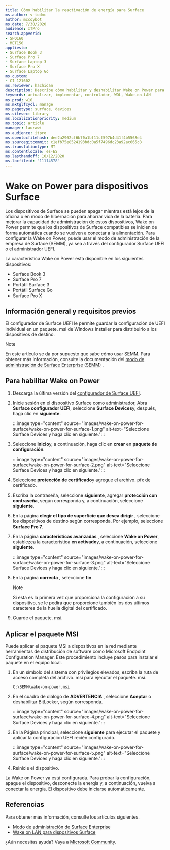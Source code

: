 ```yaml
---
title: Cómo habilitar la reactivación de energía para Surface
ms.author: v-todmc
author: mccoybot
ms.date: 7/30/2020
audience: ITPro
search.appverid:
- SPO160
- MET150
appliesto:
- Surface Book 3
- Surface Pro 7
- Surface Laptop 3
- Surface Pro X
- Surface Laptop Go
ms.custom:
- CI 121602
ms.reviewer: hachidan
description: Describe cómo habilitar y deshabilitar Wake on Power para dispositivos Surface.
keywords: actualizar, implementar, controlador, WOL, Wake-on-LAN
ms.prod: w10
ms.mktglfcycl: manage
ms.pagetype: surface, devices
ms.sitesec: library
ms.localizationpriority: medium
ms.topic: article
manager: laurawi
ms.audience: itpro
ms.openlocfilehash: dee2a2962cf6b70a1bf11cf597b4d41f4b5568e4
ms.sourcegitcommit: c1efb75e8524193bdc0a5f7496dc23a92ac665c8
ms.translationtype: MT
ms.contentlocale: es-ES
ms.lasthandoff: 10/12/2020
ms.locfileid: "11114578"
---
```

# Wake on Power para dispositivos Surface

Los dispositivos de Surface se pueden apagar mientras está lejos de la oficina o en modo de hibernación para ahorrar vida de la batería. Para mejorar la capacidad de administración de estos dispositivos, Wake on Power permite que los dispositivos de Surface compatibles se inicien de forma automática cuando se vuelven a conectar a la alimentación. Para configurar la Wake on Power, puede usar el modo de administración de la empresa de Surface (SEMM), ya sea a través del configurador Surface UEFI o el administrador UEFI.

La característica Wake on Power está disponible en los siguientes dispositivos:

- Surface Book 3
- Surface Pro 7
- Portátil Surface 3
- Portátil Surface Go
- Surface Pro X 


## Información general y requisitos previos

El configurador de Surface UEFI le permite guardar la configuración de UEFI individual en un paquete. msi de Windows Installer para distribuirlo a los dispositivos de destino. 

> [!NOTE]
> En este artículo se da por supuesto que sabe cómo usar SEMM. Para obtener más información, consulte la documentación del [modo de administración de Surface Enterprise (SEMM)](surface-enterprise-management-mode.md) .

## Para habilitar Wake on Power

1.  Descarga la última versión del [configurador de Surface UEFI](https://www.microsoft.com/download/confirmation.aspx?id=46703).
2.  Inicie sesión en el dispositivo Surface como administrador, Abra **Surface configurador UEFI**, seleccione **Surface Devices**y, después, haga clic en **siguiente**.

    :::image type="content" source="images/wake-on-power-for-surface/wake-on-power-for-surface-1.png" alt-text="Seleccione Surface Devices y haga clic en siguiente.":::
3.  Seleccione **Inicio**y, a continuación, haga clic en **crear** en **paquete de configuración**.

    :::image type="content" source="images/wake-on-power-for-surface/wake-on-power-for-surface-2.png" alt-text="Seleccione Surface Devices y haga clic en siguiente.":::
4.  Seleccione **protección de certificado**y agregue el archivo. pfx de certificado. 
5. Escriba la contraseña, seleccione **siguiente**, agregar **protección con contraseña**, según corresponda y, a continuación, seleccione **siguiente**.
6.  En la página **elegir el tipo de superficie que desea dirigir** , seleccione los dispositivos de destino según corresponda. Por ejemplo, seleccione **Surface Pro 7**.
7.  En la página **características avanzadas** , seleccione **Wake on Power**, establezca la característica **en activado**y, a continuación, seleccione **siguiente**.

    :::image type="content" source="images/wake-on-power-for-surface/wake-on-power-for-surface-3.png" alt-text="Seleccione Surface Devices y haga clic en siguiente."::: 
8.  En la página **correcta** , seleccione **fin**.

    > [!NOTE]
    > Si esta es la primera vez que proporciona la configuración a su dispositivo, se le pedirá que proporcione también los dos últimos caracteres de la huella digital del certificado. 
9.  Guarde el paquete. msi. 

## Aplicar el paquete MSI 

Puede aplicar el paquete MSI a dispositivos en la red mediante herramientas de distribución de software como Microsoft Endpoint Configuration Manager. Este procedimiento incluye pasos para instalar el paquete en el equipo local. 

1.  En un símbolo del sistema con privilegios elevados, escriba la ruta de acceso completa del archivo. msi para ejecutar el paquete. msi. 

    ```
    C:\SEMM\wake-on-power.msi 
    ```

2.  En el cuadro de diálogo de **ADVERTENCIA** , seleccione **Aceptar** o deshabilitar BitLocker, según corresponda.

    :::image type="content" source="images/wake-on-power-for-surface/wake-on-power-for-surface-4.png" alt-text="Seleccione Surface Devices y haga clic en siguiente.":::
3.  En la Página principal, seleccione **siguiente** para ejecutar el paquete y aplicar la configuración UEFI recién configurado.

    :::image type="content" source="images/wake-on-power-for-surface/wake-on-power-for-surface-5.png" alt-text="Seleccione Surface Devices y haga clic en siguiente.":::
4.  Reinicie el dispositivo. 

La Wake on Power ya está configurada. Para probar la configuración, apague el dispositivo, desconecte la energía y, a continuación, vuelva a conectar la energía. El dispositivo debe iniciarse automáticamente. 

## Referencias

Para obtener más información, consulte los artículos siguientes. 

- [Modo de administración de Surface Enterprise](surface-enterprise-management-mode.md)
- [Wake on LAN para dispositivos Surface](wake-on-lan-for-surface-devices.md)

¿Aún necesitas ayuda? Vaya a [Microsoft Community](https://answers.microsoft.com/).